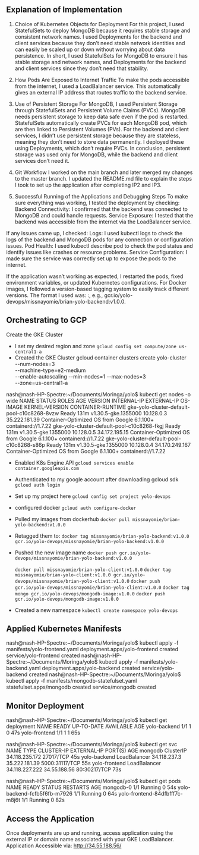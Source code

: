 ## Explanation of Implementation
1. Choice of Kubernetes Objects for Deployment
For this project, I used StatefulSets to deploy MongoDB because it requires stable storage and consistent network names.
    I used Deployments for the backend and client services because they don’t need stable network identities and can easily be scaled up or down without worrying about data persistence. In short, I used StatefulSets for MongoDB to ensure it has stable storage and network names, and Deployments for the backend and client services since they don’t need that stability.

2. How Pods Are Exposed to Internet Traffic
To make the pods accessible from the internet, I used a LoadBalancer service. This automatically gives an external IP address that routes traffic to the backend service.
    
3. Use of Persistent Storage
For MongoDB, I used Persistent Storage through StatefulSets and Persistent Volume Claims (PVCs).
    MongoDB needs persistent storage to keep data safe even if the pod is restarted. StatefulSets automatically create PVCs for each MongoDB pod, which are then linked to Persistent Volumes (PVs).
    For the backend and client services, I didn’t use persistent storage because they are stateless, meaning they don’t need to store data permanently. I deployed these using Deployments, which don’t require PVCs. In conclusion, persistent storage was used only for MongoDB, while the backend and client services don’t need it.

4. Git Workflow
I worked on the main branch and later merged my changes to the master branch.
    I updated the README.md file to explain the steps I took to set up the application after completing IP2 and IP3.

5. Successful Running of the Applications and Debugging Steps
To make sure everything was working, I tested the deployment by checking:
    Backend Connectivity: I confirmed that the backend was connected to MongoDB and could handle requests.
    Service Exposure: I tested that the backend was accessible from the internet via the LoadBalancer service.

If any issues came up, I checked:
    Logs: I used kubectl logs <pod-name> to check the logs of the backend and MongoDB pods for any connection or configuration issues.
    Pod Health: I used kubectl describe pod <pod-name> to check the pod status and identify issues like crashes or resource problems.
    Service Configuration: I made sure the service was correctly set up to expose the pods to the internet.

If the application wasn’t working as expected, I restarted the pods, fixed environment variables, or updated Kubernetes configurations.
For Docker images, I followed a version-based tagging system to easily track different versions. The format I used was:
    <repository>:<version>, e.g., gcr.io/yolo-devops/missnayomie/brian-yolo-backend:v1.0.0.


## Orchestrating to GCP
Create the GKE Cluster
- I set my desired region and zone
	`gcloud config set compute/zone us-central1-a`
- Created the GKE Cluster
	gcloud container clusters create yolo-cluster \
  --num-nodes=3 \
  --machine-type=e2-medium \
  --enable-autoscaling --min-nodes=1 --max-nodes=3 \
  --zone=us-central1-a


nash@nash-HP-Spectre:~/Documents/Moringa/yolo$ kubectl get nodes -o wide
NAME                                          STATUS   ROLES    AGE    VERSION               INTERNAL-IP   EXTERNAL-IP      OS-IMAGE                             KERNEL-VERSION   CONTAINER-RUNTIME
gke-yolo-cluster-default-pool-c10c8268-8vzw   Ready    <none>   131m   v1.30.5-gke.1355000   10.128.0.3    35.222.181.39    Container-Optimized OS from Google   6.1.100+         containerd://1.7.22
gke-yolo-cluster-default-pool-c10c8268-fkgj   Ready    <none>   131m   v1.30.5-gke.1355000   10.128.0.5    34.172.195.15    Container-Optimized OS from Google   6.1.100+         containerd://1.7.22
gke-yolo-cluster-default-pool-c10c8268-s86p   Ready    <none>   131m   v1.30.5-gke.1355000   10.128.0.4    34.170.249.167   Container-Optimized OS from Google   6.1.100+         containerd://1.7.22



- Enabled K8s Engine API
    `gcloud services enable container.googleapis.com`
- Authenticated to my google account after downloading gcloud sdk
	`gcloud auth login`
- Set up my project here
	`gcloud config set project yolo-devops`
- configured docker
	`gcloud auth configure-docker`
- Pulled my images from dockerhub
	`docker pull missnayomie/brian-yolo-backend:v1.0.0`
- Retagged them to:
	`docker tag missnayomie/brian-yolo-backend:v1.0.0 gcr.io/yolo-devops/missnayomie/brian-yolo-backend:v1.0.0`
- Pushed the new image name
	`docker push gcr.io/yolo-devops/missnayomie/brian-yolo-backend:v1.0.0`

	`docker pull missnayomie/brian-yolo-client:v1.0.0`
	`docker tag missnayomie/brian-yolo-client:v1.0.0 gcr.io/yolo-devops/missnayomie/brian-yolo-client:v1.0.0`
	`docker push gcr.io/yolo-devops/missnayomie/brian-yolo-client:v1.0.0`
	`docker tag mongo gcr.io/yolo-devops/mongodb-image:v1.0.0`
	`docker push gcr.io/yolo-devops/mongodb-image:v1.0.0`
- Created a new namespace
    `kubectl create namespace yolo-devops`


## Applied Kubernetes Manifests
nash@nash-HP-Spectre:~/Documents/Moringa/yolo$ kubectl apply -f manifests/yolo-frontend.yaml 
deployment.apps/yolo-frontend created
service/yolo-frontend created
nash@nash-HP-Spectre:~/Documents/Moringa/yolo$ kubectl apply -f manifests/yolo-backend.yaml 
deployment.apps/yolo-backend created
service/yolo-backend created
nash@nash-HP-Spectre:~/Documents/Moringa/yolo$ kubectl apply -f manifests/mongodb-statefulset.yaml 
statefulset.apps/mongodb created
service/mongodb created

## Monitor Deployment
nash@nash-HP-Spectre:~/Documents/Moringa/yolo$ kubectl get deployment
NAME            READY   UP-TO-DATE   AVAILABLE   AGE
yolo-backend    1/1     1            0           47s
yolo-frontend   1/1     1            1           65s

nash@nash-HP-Spectre:~/Documents/Moringa/yolo$ kubectl get svc
NAME            TYPE           CLUSTER-IP       EXTERNAL-IP     PORT(S)          AGE
mongodb         ClusterIP      34.118.235.172   <none>          27017/TCP        45s
yolo-backend    LoadBalancer   34.118.237.3     35.222.181.39   5000:31117/TCP   55s
yolo-frontend   LoadBalancer   34.118.227.222   34.55.188.56    80:30217/TCP     73s

nash@nash-HP-Spectre:~/Documents/Moringa/yolo$ kubectl get pods
NAME                             READY   STATUS             RESTARTS      AGE
mongodb-0                        1/1     Running            0             54s
yolo-backend-fcfb5f6fb-m7926     1/1     Running            0             64s
yolo-frontend-84dfbfff7c-m8j6t   1/1     Running            0             82s

## Access the Application
Once deployments are up and running, access application using the external IP or domain name associated with your GKE LoadBalancer.
Application Accessible via: http://34.55.188.56/
